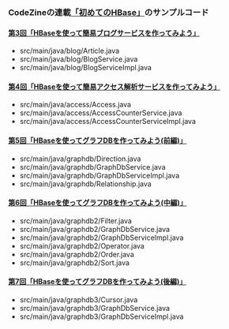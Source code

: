 ### CodeZineの連載[「初めてのHBase」](http://codezine.jp/article/corner/473)のサンプルコード

#### [第3回「HBaseを使って簡易ブログサービスを作ってみよう」](http://codezine.jp/article/detail/7128)

* src/main/java/blog/Article.java
* src/main/java/blog/BlogService.java
* src/main/java/blog/BlogServiceImpl.java

#### [第4回「HBaseを使って簡易アクセス解析サービスを作ってみよう」](http://codezine.jp/article/detail/7233)

* src/main/java/access/Access.java
* src/main/java/access/AccessCounterService.java
* src/main/java/access/AccessCounterServiceImpl.java

#### [第5回「HBaseを使ってグラフDBを作ってみよう(前編)」](http://codezine.jp/article/detail/7373)

* src/main/java/graphdb/Direction.java
* src/main/java/graphdb/GraphDbService.java
* src/main/java/graphdb/GraphDbServiceImpl.java
* src/main/java/graphdb/Relationship.java

#### [第6回「HBaseを使ってグラフDBを作ってみよう(中編)」](http://codezine.jp/article/detail/7486)

* src/main/java/graphdb2/Filter.java
* src/main/java/graphdb2/GraphDbService.java
* src/main/java/graphdb2/GraphDbServiceImpl.java
* src/main/java/graphdb2/Operator.java
* src/main/java/graphdb2/Order.java
* src/main/java/graphdb2/Sort.java

#### [第7回「HBaseを使ってグラフDBを作ってみよう(後編)」](http://codezine.jp/article/detail/7555)

* src/main/java/graphdb3/Cursor.java
* src/main/java/graphdb3/GraphDbService.java
* src/main/java/graphdb3/GraphDbServiceImpl.java
